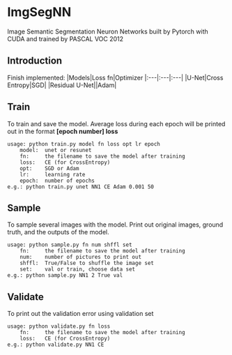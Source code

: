# ImgSegNN
Image Semantic Segmentation Neuron Networks built by Pytorch with CUDA and trained by PASCAL VOC 2012

## Introduction
Finish implemented:
|Models|Loss fn|Optimizer
|:---|:---|:---|
|U-Net|Cross Entropy|SGD|
|Residual U-Net||Adam|

## Train
To train and save the model. Average loss during each epoch will be printed out in the format **[epoch number] loss**
```
usage: python train.py model fn loss opt lr epoch
    model:  unet or resunet
    fn:     the filename to save the model after training
    loss:   CE (for CrossEntropy)
    opt:    SGD or Adam
    lr:     learning rate
    epoch:  number of epochs
e.g.: python train.py unet NN1 CE Adam 0.001 50
```

## Sample
To sample several images with the model. Print out original images, ground truth, and the outputs of the model.
```
usage: python sample.py fn num shffl set
    fn:     the filename to save the model after training
    num:    number of pictures to print out
    shffl:  True/False to shuffle the image set
    set:    val or train, choose data set
e.g.: python sample.py NN1 2 True val
```

## Validate
To print out the validation error using validation set
```
usage: python validate.py fn loss
    fn:     the filename to save the model after training
    loss:   CE (for CrossEntropy)
e.g.: python validate.py NN1 CE
```
